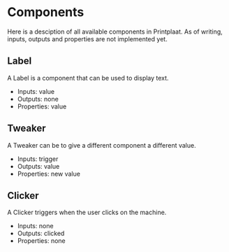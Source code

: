 # Components

Here is a desciption of all available components in Printplaat.
As of writing, inputs, outputs and properties are not implemented yet.

## Label

A Label is a component that can be used to display text.

- Inputs: value
- Outputs: none
- Properties: value

## Tweaker

A Tweaker can be to give a different component a different value.

- Inputs: trigger
- Outputs: value
- Properties: new value

## Clicker

A Clicker triggers when the user clicks on the machine.

- Inputs: none
- Outputs: clicked
- Properties: none